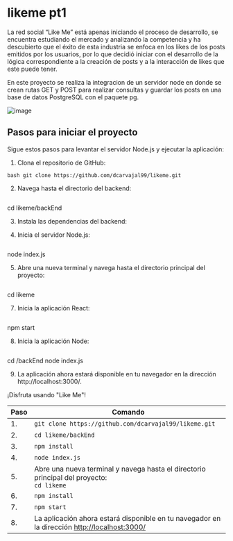 # likeme pt1

La red social “Like Me” está apenas iniciando el proceso de desarrollo, se encuentra estudiando el mercado y analizando la competencia y ha descubierto que el éxito de esta industria se enfoca en los likes de los posts emitidos por los usuarios, por lo que decidió iniciar con el desarrollo de la lógica correspondiente a la creación de posts y a la interacción de likes que este puede tener.

En este proyecto se realiza la integracion de un servidor node en donde se crean rutas GET y POST para realizar consultas y guardar los posts en una base de datos PostgreSQL con el paquete pg.

![image](https://github.com/dcarvajal99/likeme/assets/113071563/f39e9507-d472-4b15-bbf7-bc03ec7c90e8)

## Pasos para iniciar el proyecto

Sigue estos pasos para levantar el servidor Node.js y ejecutar la aplicación:

1. Clona el repositorio de GitHub:
 
 ```bash git clone https://github.com/dcarvajal99/likeme.git ```

2. Navega hasta el directorio del backend:
   ```bash
cd likeme/backEnd

3. Instala las dependencias del backend:

4. Inicia el servidor Node.js:
   ```bash
node index.js

5. Abre una nueva terminal y navega hasta el directorio principal del proyecto:
   ```bash
cd likeme

7. Inicia la aplicación React:
   ```bash
npm start

8. Inicia la aplicación Node:
   ```bash
cd /backEnd
node index.js

9. La aplicación ahora estará disponible en tu navegador en la dirección http://localhost:3000/.

¡Disfruta usando "Like Me"!

| Paso | Comando |
|------|---------|
| 1.   | `git clone https://github.com/dcarvajal99/likeme.git` |
| 2.   | `cd likeme/backEnd` |
| 3.   | `npm install` |
| 4.   | `node index.js` |
| 5.   | Abre una nueva terminal y navega hasta el directorio principal del proyecto:<br>`cd likeme` |
| 6.   | `npm install` |
| 7.   | `npm start` |
| 8.   | La aplicación ahora estará disponible en tu navegador en la dirección [http://localhost:3000/](http://localhost:3000/) |
